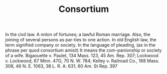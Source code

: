 ---
title: Consortium
letter: C
permalink: "/definitions/bld-consortium.html"
body: In the civil law. A nnlon of fortunes; a lawful Roman marriage. Also, the joining
  of several persons as par-ties to one action. In old English law, the term signified
  company or society. In the language of pleading, (as in the phrase per quod consortium
  amisit) It means the com-panionship or society of a wife. Bigaouette v. Paulet,
  134 Mass. 123, 45 Am. Rep. 307; Lockwood v. Lockwood, 67 Minn. 47G, 70 N. W. 784;
  Kelley v. Railroad Co., 168 Mass. 308, 46 N. E. 1063, 38 L. R. A. 631, 60 Am. St
  Rep. 397
published_at: '2018-07-07'
source: Black's Law Dictionary 2nd Ed (1910)
layout: post
---